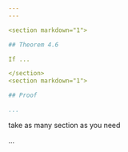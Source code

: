 ```yaml
---
---

<section markdown="1">

## Theorem 4.6

If ...

</section>
<section markdown="1">

## Proof

...
```


take as many section as you need

...

</section>
